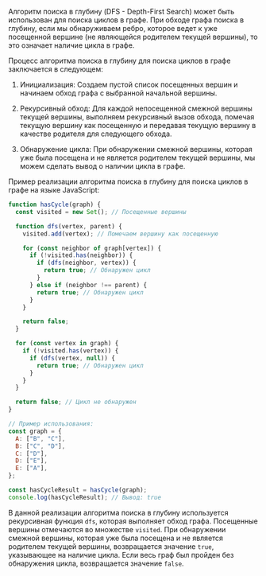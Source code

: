 Алгоритм поиска в глубину (DFS - Depth-First Search) может быть использован для поиска циклов в графе. При обходе графа поиска в глубину, если мы обнаруживаем ребро, которое ведет к уже посещенной вершине (не являющейся родителем текущей вершины), то это означает наличие цикла в графе.

Процесс алгоритма поиска в глубину для поиска циклов в графе заключается в следующем:

1. Инициализация: Создаем пустой список посещенных вершин и начинаем обход графа с выбранной начальной вершины.

2. Рекурсивный обход: Для каждой непосещенной смежной вершины текущей вершины, выполняем рекурсивный вызов обхода, помечая текущую вершину как посещенную и передавая текущую вершину в качестве родителя для следующего обхода.

3. Обнаружение цикла: При обнаружении смежной вершины, которая уже была посещена и не является родителем текущей вершины, мы можем сделать вывод о наличии цикла в графе.

Пример реализации алгоритма поиска в глубину для поиска циклов в графе на языке JavaScript:

```javascript
function hasCycle(graph) {
  const visited = new Set(); // Посещенные вершины

  function dfs(vertex, parent) {
    visited.add(vertex); // Помечаем вершину как посещенную

    for (const neighbor of graph[vertex]) {
      if (!visited.has(neighbor)) {
        if (dfs(neighbor, vertex)) {
          return true; // Обнаружен цикл
        }
      } else if (neighbor !== parent) {
        return true; // Обнаружен цикл
      }
    }

    return false;
  }

  for (const vertex in graph) {
    if (!visited.has(vertex)) {
      if (dfs(vertex, null)) {
        return true; // Обнаружен цикл
      }
    }
  }

  return false; // Цикл не обнаружен
}

// Пример использования:
const graph = {
  A: ["B", "C"],
  B: ["C", "D"],
  C: ["D"],
  D: ["E"],
  E: ["A"],
};

const hasCycleResult = hasCycle(graph);
console.log(hasCycleResult); // Вывод: true
```

В данной реализации алгоритма поиска в глубину используется рекурсивная функция `dfs`, которая выполняет обход графа. Посещенные вершины отмечаются во множестве `visited`. При обнаружении смежной вершины, которая уже была посещена и не является родителем текущей вершины, возвращается значение `true`, указывающее на наличие цикла. Если весь граф был пройден без обнаружения цикла, возвращается значение `false`.